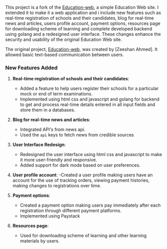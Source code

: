 
This project is a fork of the [Education-web](https://github.com/zeeshanahme-d/Education-web.git), a simple Education Web site. I extended it to make it a web application and i include new features such as real-time registration of schools and their candidates, blog for real-time news and articles, users profile account, payment options, resources page for downloading scheme of learning and complete developed backend using golang and a redesigned user interface. These changes enhance the security and usability of the original Education Web site.

The original project, [Education-web](https://github.com/zeeshanahme-d/Education-web.git), was created by [Zeeshan Ahmed]. It allowed basic text-based communication between users.

### New Features Added
1. **Real-time registration of schools and their candidates**:
   - Added a feature to help users register their schools for a particular mock or end of term examinations.
   - Implemented using html css and javascript and golang for backend to get and process real-time details entered in all input fields and store them in a databases.

2. **Blog for real-time news and articles**:
   - Integrated API's from news api.
   - Used the `api` keys to fetch news from credible sources 
   

3. **User Interface Redesign**:
   - Redesigned the user interface using html css and javascript to make it more user-friendly and responsive.
   - Added support for dark mode based on user preferences.

4. **User profile account**:
   -Created a user profile making users have an account for the use of tracking orders, viewing payment histories, making changes to registrations over time.  
   
5. **Payment options**:
   - Created a payment option making users pay immediately after each registration through different payment platforms. 
   - Implemented using Paystack

6. **Resources page**:
   - Used for downloading scheme of learning and other learning materials by users.
   